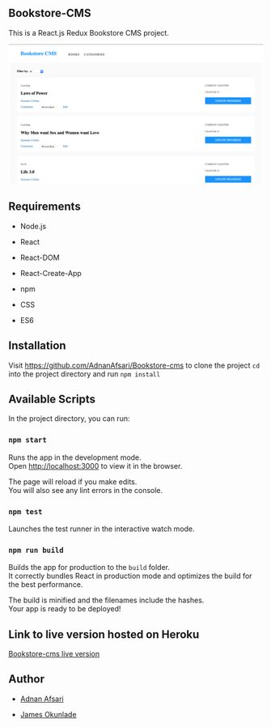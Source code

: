 ## Bookstore-CMS

This is a React.js Redux Bookstore CMS project.

![Bookstore UI](bookstore.png)

## Requirements

- Node.js

- React

- React-DOM

- React-Create-App

- npm

- CSS

- ES6

## Installation

Visit https://github.com/AdnanAfsari/Bookstore-cms to clone the project `cd` into the project directory and run `npm install`

## Available Scripts

In the project directory, you can run:

### `npm start`

Runs the app in the development mode.<br>
Open [http://localhost:3000](http://localhost:3000) to view it in the browser.

The page will reload if you make edits.<br>
You will also see any lint errors in the console.

### `npm test`

Launches the test runner in the interactive watch mode.

### `npm run build`

Builds the app for production to the `build` folder.<br>
It correctly bundles React in production mode and optimizes the build for the best performance.

The build is minified and the filenames include the hashes.<br>
Your app is ready to be deployed!



## Link to live version hosted on Heroku

[Bookstore-cms live version](https://adnan-james-bookstore.herokuapp.com/)


## Author

- [Adnan Afsari](https://github.com/AdnanAfsari)

- [James Okunlade](https://github.com/JamesOkunlade)
